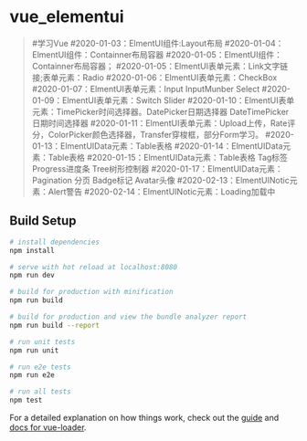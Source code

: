 # vue_elementui

> #学习Vue
#2020-01-03：ElmentUI组件:Layout布局
#2020-01-04：ElmentUI组件：Containner布局容器
#2020-01-05：ElmentUI组件：Containner布局容器；
#2020-01-05：ElmentUI表单元素：Link文字链接;表单元素：Radio
#2020-01-06：ElmentUI表单元素：CheckBox
#2020-01-07：ElmentUI表单元素：Input InputMunber Select 
#2020-01-09：ElmentUI表单元素：Switch Slider
#2020-01-10：ElmentUI表单元素：TimePicker时间选择器。DatePicker日期选择器 DateTimePicker 日期时间选择器
#2020-01-11：ElmentUI表单元素：Upload上传，Rate评分，ColorPicker颜色选择器，Transfer穿梭框，部分Form学习。
#2020-01-13：ElmentUIData元素：Table表格
#2020-01-14：ElmentUIData元素：Table表格
#2020-01-15：ElmentUIData元素：Table表格  Tag标签 Progress进度条 Tree树形控制器
#2020-01-17：ElmentUIData元素：Pagination 分页 Badge标记 Avatar头像
#2020-02-13：ElmentUINotic元素：Alert警告
#2020-02-14：ElmentUINotic元素：Loading加载中
## Build Setup

``` bash
# install dependencies
npm install

# serve with hot reload at localhost:8080
npm run dev

# build for production with minification
npm run build

# build for production and view the bundle analyzer report
npm run build --report

# run unit tests
npm run unit

# run e2e tests
npm run e2e

# run all tests
npm test
```

For a detailed explanation on how things work, check out the [guide](http://vuejs-templates.github.io/webpack/) and [docs for vue-loader](http://vuejs.github.io/vue-loader).
